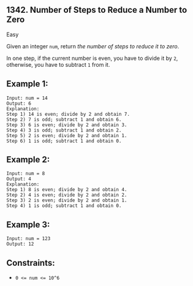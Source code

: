## 1342. Number of Steps to Reduce a Number to Zero

Easy

Given an integer `num`, return *the number of steps to reduce it to zero*.

In one step, if the current number is even, you have to divide it by `2`, otherwise, you have to subtract `1` from it.

## Example 1:

```
Input: num = 14
Output: 6
Explanation: 
Step 1) 14 is even; divide by 2 and obtain 7. 
Step 2) 7 is odd; subtract 1 and obtain 6.
Step 3) 6 is even; divide by 2 and obtain 3. 
Step 4) 3 is odd; subtract 1 and obtain 2. 
Step 5) 2 is even; divide by 2 and obtain 1. 
Step 6) 1 is odd; subtract 1 and obtain 0.
```
## Example 2:

```
Input: num = 8
Output: 4
Explanation: 
Step 1) 8 is even; divide by 2 and obtain 4. 
Step 2) 4 is even; divide by 2 and obtain 2. 
Step 3) 2 is even; divide by 2 and obtain 1. 
Step 4) 1 is odd; subtract 1 and obtain 0.
```

## Example 3:
```
Input: num = 123
Output: 12
```

## Constraints:

- `0 <= num <= 10^6`